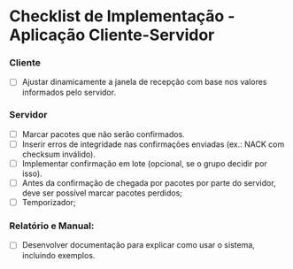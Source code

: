 # Checklist de Implementação - Aplicação Cliente-Servidor

### Cliente
- [ ] Ajustar dinamicamente a janela de recepção com base nos valores informados pelo servidor.

### Servidor
- [ ] Marcar pacotes que não serão confirmados.
- [ ] Inserir erros de integridade nas confirmações enviadas (ex.: NACK com checksum inválido).
- [ ] Implementar confirmação em lote (opcional, se o grupo decidir por isso).
- [ ] Antes da confirmação de chegada por pacotes por parte do servidor, deve ser
possível marcar pacotes perdidos;
- [ ] Temporizador;

### Relatório e Manual:
- [ ] Desenvolver documentação para explicar como usar o sistema, incluindo exemplos.